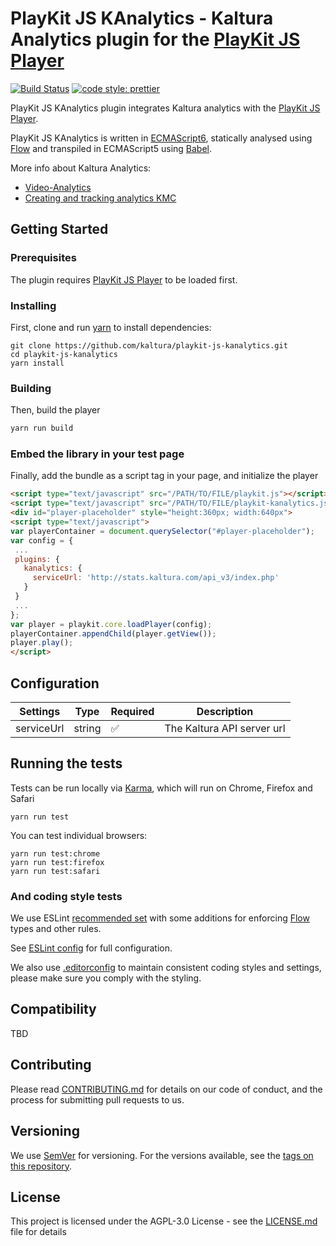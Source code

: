 # PlayKit JS KAnalytics - Kaltura Analytics plugin for the [PlayKit JS Player]

[![Build Status](https://travis-ci.org/kaltura/playkit-js-kanalytics.svg?branch=master)](https://travis-ci.org/kaltura/playkit-js-kanalytics)
[![code style: prettier](https://img.shields.io/badge/code_style-prettier-ff69b4.svg?style=flat-square)](https://github.com/prettier/prettier)

PlayKit JS KAnalytics plugin integrates Kaltura analytics with the [PlayKit JS Player].

PlayKit JS KAnalytics is written in [ECMAScript6], statically analysed using [Flow] and transpiled in ECMAScript5 using [Babel].

More info about Kaltura Analytics:

- [Video-Analytics]
- [Creating and tracking analytics KMC]

[video-analytics]: https://corp.kaltura.com/Products/Features/Video-Analytics
[creating and tracking analytics kmc]: https://knowledge.kaltura.com/creating-and-tracking-analytics-kmc-0
[flow]: https://flow.org/
[ecmascript6]: https://github.com/ericdouglas/ES6-Learning#articles--tutorials
[babel]: https://babeljs.io

## Getting Started

### Prerequisites

The plugin requires [PlayKit JS Player] to be loaded first.

[playkit js player]: https://github.com/kaltura/playkit-js

### Installing

First, clone and run [yarn] to install dependencies:

[yarn]: https://yarnpkg.com/lang/en/

```
git clone https://github.com/kaltura/playkit-js-kanalytics.git
cd playkit-js-kanalytics
yarn install
```

### Building

Then, build the player

```javascript
yarn run build
```

### Embed the library in your test page

Finally, add the bundle as a script tag in your page, and initialize the player

```html
<script type="text/javascript" src="/PATH/TO/FILE/playkit.js"></script>
<script type="text/javascript" src="/PATH/TO/FILE/playkit-kanalytics.js"></script>
<div id="player-placeholder" style="height:360px; width:640px">
<script type="text/javascript">
var playerContainer = document.querySelector("#player-placeholder");
var config = {
 ...
 plugins: {
   kanalytics: {
     serviceUrl: 'http://stats.kaltura.com/api_v3/index.php'
   }
 }
 ...
};
var player = playkit.core.loadPlayer(config);
playerContainer.appendChild(player.getView());
player.play();
</script>
```

## Configuration

| Settings   | Type   | Required           | Description                |
| ---------- | ------ | ------------------ | -------------------------- |
| serviceUrl | string | :white_check_mark: | The Kaltura API server url |

## Running the tests

Tests can be run locally via [Karma], which will run on Chrome, Firefox and Safari

[karma]: https://karma-runner.github.io/1.0/index.html

```
yarn run test
```

You can test individual browsers:

```
yarn run test:chrome
yarn run test:firefox
yarn run test:safari
```

### And coding style tests

We use ESLint [recommended set](http://eslint.org/docs/rules/) with some additions for enforcing [Flow] types and other rules.

See [ESLint config](.eslintrc.json) for full configuration.

We also use [.editorconfig](.editorconfig) to maintain consistent coding styles and settings, please make sure you comply with the styling.

## Compatibility

TBD

## Contributing

Please read [CONTRIBUTING.md](https://gist.github.com/PurpleBooth/b24679402957c63ec426) for details on our code of conduct, and the process for submitting pull requests to us.

## Versioning

We use [SemVer](http://semver.org/) for versioning. For the versions available, see the [tags on this repository](https://github.com/kaltura/playkit-js-kanalytics/tags).

## License

This project is licensed under the AGPL-3.0 License - see the [LICENSE.md](LICENSE.md) file for details
